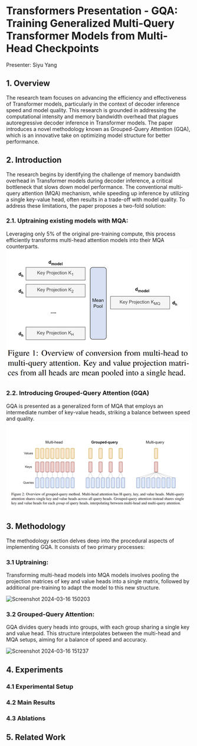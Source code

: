 # Transformers Presentation - GQA: Training Generalized Multi-Query Transformer Models from Multi-Head Checkpoints

Presenter: Siyu Yang

## 1. Overview
The research team focuses on advancing the efficiency and effectiveness of Transformer models, particularly in the context of decoder inference speed and model quality. This research is grounded in addressing the computational intensity and memory bandwidth overhead that plagues autoregressive decoder inference in Transformer models. The paper introduces a novel methodology known as Grouped-Query Attention (GQA), which is an innovative take on optimizing model structure for better performance. 

## 2. Introduction

The research begins by identifying the challenge of memory bandwidth overhead in Transformer models during decoder inference, a critical bottleneck that slows down model performance. The conventional multi-query attention (MQA) mechanism, while speeding up inference by utilizing a single key-value head, often results in a trade-off with model quality. To address these limitations, the paper proposes a two-fold solution:

### 2.1. Uptraining existing models with MQA:
Leveraging only 5% of the original pre-training compute, this process efficiently transforms multi-head attention models into their MQA counterparts.
![](https://github.com/FrankYang7777/GQA-Transformers-Presentation/blob/main/Overview%20Of%20Conversion%20from%20multi-head%20to%20multi-query%20attention.png)

### 2.2. Introducing Grouped-Query Attention (GQA)
GQA is presented as a generalized form of MQA that employs an intermediate number of key-value heads, striking a balance between speed and quality.
![](https://github.com/FrankYang7777/GQA-Transformers-Presentation/blob/main/Overview%20of%20grouped-query%20method.png)

## 3. Methodology

The methodology section delves deep into the procedural aspects of implementing GQA. It consists of two primary processes:

### 3.1 Uptraining: 

Transforming multi-head models into MQA models involves pooling the projection matrices of key and value heads into a single matrix, followed by additional pre-training to adapt the model to this new structure.

<img width="490" alt="Screenshot 2024-03-16 150203" src="https://github.com/FrankYang7777/GQA-Transformers-Presentation/assets/142248146/184be52d-f838-4350-9f95-424a1afac17b">

### 3.2 Grouped-Query Attention: 

GQA divides query heads into groups, with each group sharing a single key and value head. This structure interpolates between the multi-head and MQA setups, aiming for a balance of speed and accuracy.

<img width="490" alt="Screenshot 2024-03-16 151237" src="https://github.com/FrankYang7777/GQA-Transformers-Presentation/assets/142248146/6834293e-8ee1-401d-988a-4c86fcb4ced4">

## 4. Experiments

### 4.1 Experimental Setup

### 4.2 Main Results

### 4.3 Ablations

## 5. Related Work

